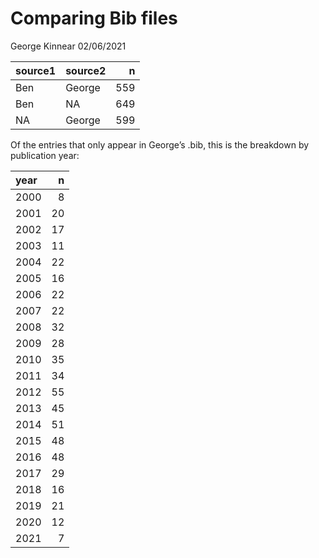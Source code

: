 Comparing Bib files
================
George Kinnear
02/06/2021

| source1 | source2 |   n |
| :------ | :------ | --: |
| Ben     | George  | 559 |
| Ben     | NA      | 649 |
| NA      | George  | 599 |

Of the entries that only appear in George’s .bib, this is the breakdown
by publication year:

| year |  n |
| :--- | -: |
| 2000 |  8 |
| 2001 | 20 |
| 2002 | 17 |
| 2003 | 11 |
| 2004 | 22 |
| 2005 | 16 |
| 2006 | 22 |
| 2007 | 22 |
| 2008 | 32 |
| 2009 | 28 |
| 2010 | 35 |
| 2011 | 34 |
| 2012 | 55 |
| 2013 | 45 |
| 2014 | 51 |
| 2015 | 48 |
| 2016 | 48 |
| 2017 | 29 |
| 2018 | 16 |
| 2019 | 21 |
| 2020 | 12 |
| 2021 |  7 |
